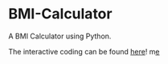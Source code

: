 # BMI-Calculator
A BMI Calculator using Python.

The interactive coding can be found [here](https://hub.2i2c.mybinder.org/user/faudziahismail-bmi-calculator-wsre9ypf/doc/tree/BMI_Calculator.ipynb)!
m[e](http://localhost:8890/notebooks/Beginner%20Python/BMI_Calculator.ipynb?)

